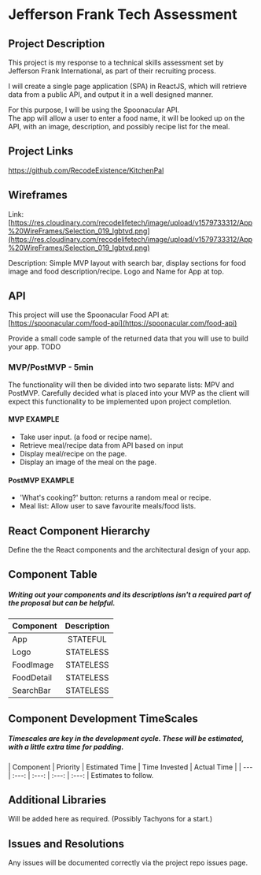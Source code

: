 # Jefferson Frank Tech Assessment


## Project Description
This project is my response to a technical skills assessment set by Jefferson Frank International, as part of their recruiting process.  

I will create a single page application (SPA) in ReactJS, which will retrieve data from a public API, and output it in a well designed manner.  

For this purpose, I will be using the Spoonacular API.  
The app will allow a user to enter a food name, it will be looked up on the API, with an image, description, and possibly recipe list for the meal.  

## Project Links
https://github.com/RecodeExistence/KitchenPal

## Wireframes
Link: [https://res.cloudinary.com/recodelifetech/image/upload/v1579733312/App%20WireFrames/Selection_019_lgbtvd.png](https://res.cloudinary.com/recodelifetech/image/upload/v1579733312/App%20WireFrames/Selection_019_lgbtvd.png)

Description:  Simple MVP layout with search bar, display sections for food image and food description/recipe.  Logo and Name for App at top.  

## API

This project will use the Spoonacular Food API at: 
[https://spoonacular.com/food-api](https://spoonacular.com/food-api)

Provide a small code sample of the returned data that you will use to build your app. TODO

### MVP/PostMVP - 5min

The functionality will then be divided into two separate lists: MPV and PostMVP.  Carefully decided what is placed into your MVP as the client will expect this functionality to be implemented upon project completion.  

#### MVP EXAMPLE
 - Take user input. (a food or recipe name).
 - Retrieve meal/recipe data from API based on input
 - Display meal/recipe on the page.
 - Display an image of the meal on the page.

#### PostMVP EXAMPLE
 - 'What's cooking?' button: returns a random meal or recipe.
- Meal list:  Allow user to save favourite meals/food lists.


## React Component Hierarchy

Define the the React components and the architectural design of your app.

## Component Table
##### Writing out your components and its descriptions isn't a required part of the proposal but can be helpful.

| Component | Description | 
| --- | :---: |  
| App | STATEFUL |This will make the initial data pull and include React, React-DOM and React Router| 
| Logo | STATELESS | This will render the logo. | 
| FoodImage | STATELESS | This will render the returned image of food.|
| FoodDetail| STATELESS | This will render the food name returned, along with a short description and recipe. |
|SearchBar| STATELESS | This will take the user input to be used in fetching data from the API.| 

## Component Development TimeScales

##### Timescales are key in the development cycle.  These will be estimated, with a little extra time for padding.   

| Component | Priority | Estimated Time | Time Invested | Actual Time |
| --- | :---: |  :---: | :---: | :---: | Estimates to follow. 

## Additional Libraries
Will be added here as required. (Possibly Tachyons for a start.)


## Issues and Resolutions
Any issues will be documented correctly via the project repo issues page.  
